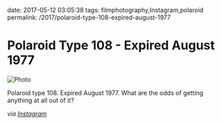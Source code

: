 date: 2017-05-12 03:05:38
tags: filmphotography,Instagram,polaroid
permalink: /2017/polaroid-type-108-expired-august-1977

# Polaroid Type 108 - Expired August 1977

![Photo][1]

Polaroid type 108. Expired August 1977. What are the odds of getting anything at all out of it?

_via [Instagram][2]_

 [1]: https://scontent.cdninstagram.com/t51.2885-15/s640x640/sh0.08/e35/18382389_1458924734165640_2643470130654216192_n.jpg
 [2]: https://www.instagram.com/p/BUAMVgYAO1M/
